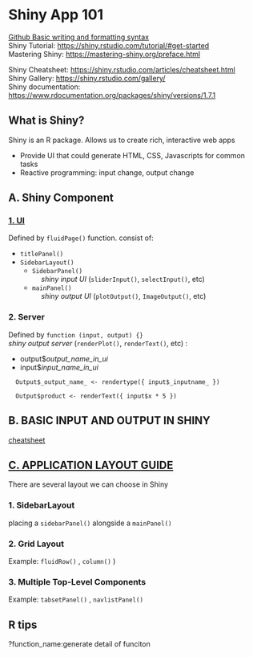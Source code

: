 
# Shiny App 101
[Github Basic writing and formatting syntax](https://docs.github.com/en/get-started/writing-on-github/getting-started-with-writing-and-formatting-on-github/basic-writing-and-formatting-syntax)  
Shiny Tutorial: https://shiny.rstudio.com/tutorial/#get-started  
Mastering Shiny: https://mastering-shiny.org/preface.html  
  
Shiny Cheatsheet: https://shiny.rstudio.com/articles/cheatsheet.html  
Shiny Gallery: https://shiny.rstudio.com/gallery/  
Shiny documentation:  https://www.rdocumentation.org/packages/shiny/versions/1.7.1

## What is Shiny?  
Shiny is an R package. 
Allows us to create rich, interactive web apps  
  
- Provide UI that could generate HTML, CSS, Javascripts for common tasks
- Reactive programming: input change, output change

## A. Shiny Component
    
### [1. UI](https://shiny.rstudio.com/tutorial/written-tutorial/lesson2/)    
   Defined by `fluidPage()` function. consist of:  
   - `titlePanel()`  
   - `SidebarLayout()`  
        - `SidebarPanel()`  
        &emsp; _shiny input UI_  (`sliderInput()`, `selectInput()`, etc)  
        - `mainPanel()`  
         &emsp; _shiny output UI_ (`plotOutput()`, `ImageOutput()`, etc)  
    
### 2. Server
Defined by `function (input, output) {}`  
_shiny output server_ (`renderPlot()`,  `renderText()`, etc) :  
- output$_output_name_in_ui_  
- input$_input_name_in_ui_  

```    
  Output$_output_name_ <- rendertype({ input$_inputname_ }) 
    
  Output$product <- renderText({ input$x * 5 })
```

## B. BASIC INPUT AND OUTPUT IN SHINY
[cheatsheet](https://shiny.rstudio.com/articles/cheatsheet.html)

## [C. APPLICATION LAYOUT GUIDE](https://shiny.rstudio.com/articles/layout-guide.html)  
There are several layout we can choose in Shiny 
### 1. SidebarLayout  
placing a `sidebarPanel()` alongside a `mainPanel()`  
### 2. Grid Layout  
Example: `fluidRow()` , `column()` )
### 3. Multiple Top-Level Components
Example: `tabsetPanel()` , `navlistPanel()`  
  
  
      
  
  
  
## R tips  
?function_name:generate detail of funciton

